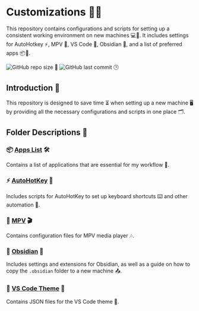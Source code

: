 # Customizations 🎉✨

This repository contains configurations and scripts for setting up a consistent working environment on new machines 💻🔧. It includes settings for AutoHotkey ⚡, MPV 🎥, VS Code 🎨, Obsidian 📝, and a list of preferred apps 📦🌟.

![GitHub repo size](https://img.shields.io/github/repo-size/ShivanshShukla01/Customizations) 📏
![GitHub last commit](https://img.shields.io/github/last-commit/ShivanshShukla01/Customizations) 🕒

## Introduction 🎊

This repository is designed to save time ⏳ when setting up a new machine 🖥️ by providing all the necessary configurations and scripts in one place 🗂️.

## Folder Descriptions 📂

### 📦 [Apps List](https://github.com/ShivanshShukla01/Customizations/tree/main/Apps%20List) 🛠️

Contains a list of applications that are essential for my workflow 🚀.

### ⚡ [AutoHotKey](https://github.com/ShivanshShukla01/Customizations/tree/main/AutoHotKey) 🔑

Includes scripts for AutoHotKey to set up keyboard shortcuts ⌨️ and other automation 🤖.

### 🎥 [MPV](https://github.com/ShivanshShukla01/Customizations/tree/main/MPV) 🎬

Contains configuration files for MPV media player 🎶.

### 📝 [Obsidian](https://github.com/ShivanshShukla01/Customizations/tree/main/Obsidian) 📖

Includes settings and extensions for Obsidian, as well as a guide on how to copy the `.obsidian` folder to a new machine 📤.

### 🎨 [VS Code Theme](https://github.com/ShivanshShukla01/Customizations/tree/main/VS%20Code%20Theme) 🎉

Contains JSON files for the VS Code theme 🎨.

